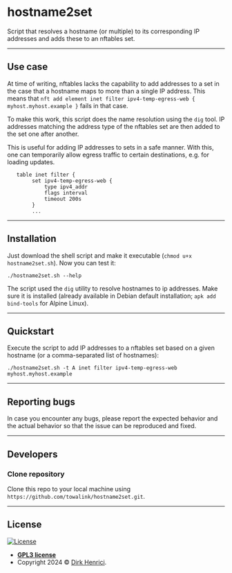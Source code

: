 # hostname2set

Script that resolves a hostname (or multiple) to its corresponding IP addresses and adds these to an nftables set.

---

## Use case

At time of writing, nftables lacks the capability to add addresses to a set in the case that a hostname maps to more than a single IP address. This means that ``nft add element inet filter ipv4-temp-egress-web { myhost.myhost.example }`` fails in that case.

To make this work, this script does the name resolution using the ``dig`` tool. IP addresses matching the address type of the nftables set are then added to the set one after another.

This is useful for adding IP addresses to sets in a safe manner. With this, one can temporarily allow egress traffic to certain destinations, e.g. for loading updates.
```
   table inet filter {
        set ipv4-temp-egress-web {
            type ipv4_addr
            flags interval
            timeout 200s
        }
        ...
```

---

## Installation

Just download the shell script and make it executable (``chmod u+x hostname2set.sh``). Now you can test it:

```shell
./hostname2set.sh --help
```

The script used the ``dig`` utility to resolve hostnames to ip addresses. Make sure it is installed (already available in Debian default installation; ``apk add bind-tools`` for Alpine Linux).

---

## Quickstart

Execute the script to add IP addresses to a nftables set based on a given hostname (or a comma-separated list of hostnames):

```shell
./hostname2set.sh -t A inet filter ipv4-temp-egress-web myhost.myhost.example
```

---

## Reporting bugs

In case you encounter any bugs, please report the expected behavior and the actual behavior so that the issue can be reproduced and fixed.

---

## Developers

### Clone repository

Clone this repo to your local machine using `https://github.com/towalink/hostname2set.git`.

---

## License

[![License](http://img.shields.io/:license-gpl3-blue.svg?style=flat-square)](https://opensource.org/licenses/GPL-3.0)

- **[GPL3 license](https://opensource.org/licenses/GPL-3.0)**
- Copyright 2024 © <a href="https://github.com/towalink/hostname2set" target="_blank">Dirk Henrici</a>.
